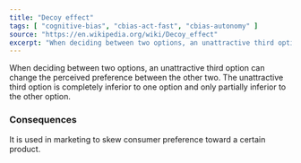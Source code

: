 ```yaml
---
title: "Decoy effect"
tags: [ "cognitive-bias", "cbias-act-fast", "cbias-autonomy" ]
source: "https://en.wikipedia.org/wiki/Decoy_effect"
excerpt: "When deciding between two options, an unattractive third option can change the perceived preference between the other two."
---
```


When deciding between two options, an unattractive third option can change the perceived preference between the other two. The unattractive third option is completely inferior to one option and only partially inferior to the other option.

### Consequences

It is used in marketing to skew consumer preference toward a certain product.

